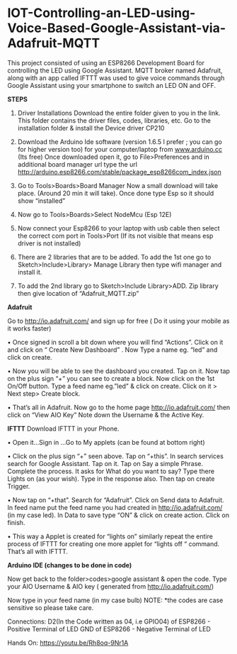 # IOT-Controlling-an-LED-using-Voice-Based-Google-Assistant-via-Adafruit-MQTT
This project consisted of using an ESP8266 Development Board for controlling the LED using Google Assistant. MQTT broker named Adafruit, along with an app called IFTTT was used to give voice commands through Google Assistant using your smartphone to switch an LED ON and OFF.

**STEPS**

1. Driver Installations Download the entire folder given to you in the link. This folder contains the driver files, codes, libraries, etc. Go to the installation folder & install the Device driver CP210

2. Download the Arduino Ide software (version 1.6.5 I prefer ; you can go for higher version too) for your computer/laptop from www.arduino.cc (Its free) Once downloaded open it, go to File>Preferences and in additional board manager url type the url http://arduino.esp8266.com/stable/package_esp8266com_index.json

3. Go to Tools>Boards>Board Manager Now a small download will take place. (Around 20 min it will take). Once done type Esp so it should show “installed”

4. Now go to Tools>Boards>Select NodeMcu (Esp 12E)

5. Now connect your Esp8266 to your laptop with usb cable then select the correct com
port in Tools>Port (If its not visible that means esp driver is not installed)

6. There are 2 libraries that are to be added. To add the 1st one go to Sketch>Include>Library> Manage Library then type wifi manager and install it.

7. To add the 2nd library go to Sketch>Include Library>ADD. Zip library then give location of
“Adafruit_MQTT.zip”

**Adafruit**

Go to http://io.adafruit.com/ and sign up for free ( Do it using your mobile as it works faster)

• Once signed in scroll a bit down where you will find “Actions”. Click on it and click on “ Create New Dashboard” . Now Type a name eg. “led” and click on create.

• Now you will be able to see the dashboard you created. Tap on it. Now tap on the plus sign “+” you can see to create a block. Now click on the 1st On/Off button. Type a feed name eg.”led” & click on create. Click on it > Next step> Create block.

• That’s all in Adafruit. Now go to the home page http://io.adafruit.com/ then click on “View AIO Key” Note down the Username & the Active Key.

**IFTTT**
Download IFTTT in your Phone.

• Open it…Sign in …Go to My applets (can be found at bottom right)

• Click on the plus sign “+” seen above. Tap on “+this”. In search services search for Google Assistant. Tap on it. Tap on Say a simple Phrase. Complete the process. It asks for What do you want to say? Type there Lights on (as your wish). Type in the response also. Then tap on create Trigger.

• Now tap on “+that”. Search for “Adafruit”. Click on Send data to Adafruit. In feed
name put the feed name you had created in http://io.adafruit.com/ (in my case led). In Data to save type “ON” & click on create action. Click on finish.

• This way a Applet is created for “lights on” similarly repeat the entire process of
IFTTT for creating one more applet for “lights off “ command. That’s all with IFTTT.

**Arduino IDE (changes to be done in code)**

Now get back to the folder>codes>google assistant & open the code. Type your AIO Username & AIO key ( generated from http://io.adafruit.com/)

Now type in your feed name (in my case bulb)
NOTE: *the codes are case sensitive so please take care.

Connections:
D2(In the Code written as 04, i.e GPIO04) of ESP8266 - Positive Terminal of LED
GND of ESP8266 - Negative Terminal of LED

Hands On: https://youtu.be/Rh8oq-9Nr1A
